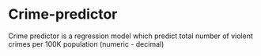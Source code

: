 # Crime-predictor
Crime predictor is a regression model which predict total number of violent crimes per 100K population (numeric - decimal)
